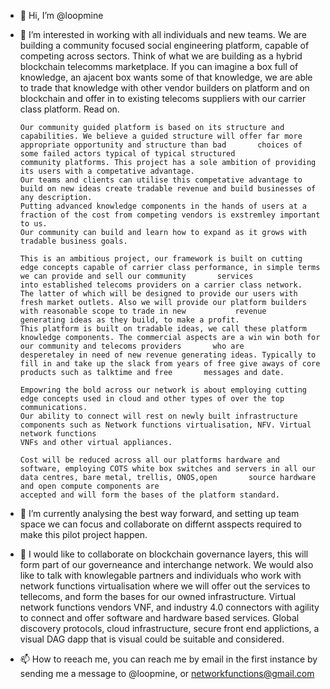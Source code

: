 - 👋 Hi, I’m @loopmine
- 👀 I’m interested in working with all individuals and new teams. We are building a community focused social engineering platform, capable of competing across sectors.
      Think of what we are building as a hybrid blockchain telecomms marketplace.
      If you can imagine a box full of knowledge, an ajacent box wants some of that knowledge, we are able to trade that knowledge with other vendor builders on platform and
      on blockchain and offer in to existing telecoms suppliers with our carrier class platform. Read on. 
      
      Our community guided platform is based on its structure and capabilities. We believe a guided structure will offer far more appropriate opportunity and structure than bad       choices of some failed actors typical of typical structured
      community platforms. This project has a sole ambition of providing its users with a competative advantage.
      Our teams and clients can utilise this competative advantage to build on new ideas create tradable revenue and build businesses of any description.
      Putting advanced knowledge components in the hands of users at a fraction of the cost from competing vendors is exstremley important to us.
      Our community can build and learn how to expand as it grows with tradable business goals.
      
      This is an ambitious project, our framework is built on cutting edge concepts capable of carrier class performance, in simple terms we can provide and sell our community       services 
      into established telecoms providers on a carrier class network.
      The latter of which will be designed to provide our users with fresh market outlets. Also we will provide our platform builders with reasonable scope to trade in new           revenue 
      generating ideas as they build, to make a profit.
      This platform is built on tradable ideas, we call these platform knowledge components. The commercial aspects are a win win both for our community and telecoms providers       who are 
      desperetaley in need of new revenue generating ideas. Typically to fill in and take up the slack from years of free give aways of core products such as talktime and free       messages and date.
       
      Empowring the bold across our network is about employing cutting edge concepts used in cloud and other types of over the top communications. 
      Our ability to connect will rest on newly built infrastructure components such as Network functions virtualisation, NFV. Virtual network functions
      VNFs and other virtual appliances.
      
      Cost will be reduced across all our platforms hardware and software, employing COTS white box switches and servers in all our data centres, bare metal, trellis, ONOS,open       source hardware and open compute components are 
      accepted and will form the bases of the platform standard.
- 🌱 I’m currently analysing the best way forward, and setting up team space we can focus and collaborate on differnt asspects required to make this pilot project happen.
- 💞️ I would like to collaborate on blockchain governance layers, this will form part of our governeance and interchange network. We would also like to talk with knowlegable        partners and individuals who work with network functions virtualisation where we will offer out the services to tellecoms, 
     and form the bases for our owned infrastructure. Virtual network functions vendors VNF, and industry 4.0 connectors with agility to connect and offer software and
     hardware based services.
     Global discovery protocols, cloud infrastructure, secure front end applictions, a visual DAG dapp that is visual could be suitable and considered.
- 📫 How to reeach me, you can reach me by email in the first instance by sending me a message to @loopmine, or networkfunctions@gmail.com

<!---
loopmine/loopmine is a ✨ special ✨ repository because its `README.md` (this file) appears on your GitHub profile.
You can click the Preview link to take a look at your changes.
--->
